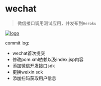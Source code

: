 # wechat
>微信接口调用测试应用，并发布到`Heroku`

[![logo](http://strongimg.qiniudn.com/logo_blue_logo.png)](http://strongme.cn)

commit log:
* wechat首次提交
* 修改pom.xml依赖以及index.jsp内容
* 添加微信开发接口sdk
* 更换weixin sdk
* 添加扫码获取用户信息
